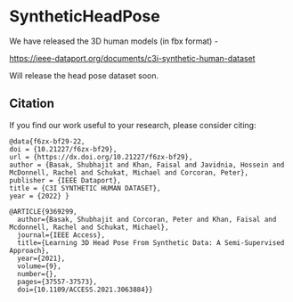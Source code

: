 # SyntheticHeadPose

We have released the 3D human models (in fbx format) - 

https://ieee-dataport.org/documents/c3i-synthetic-human-dataset

Will release the head pose dataset soon.

## Citation
If you find our work useful to your research, please consider citing:
```
@data{f6zx-bf29-22,
doi = {10.21227/f6zx-bf29},
url = {https://dx.doi.org/10.21227/f6zx-bf29},
author = {Basak, Shubhajit and Khan, Faisal and Javidnia, Hossein and McDonnell, Rachel and Schukat, Michael and Corcoran, Peter},
publisher = {IEEE Dataport},
title = {C3I SYNTHETIC HUMAN DATASET},
year = {2022} }

@ARTICLE{9369299,
  author={Basak, Shubhajit and Corcoran, Peter and Khan, Faisal and Mcdonnell, Rachel and Schukat, Michael},
  journal={IEEE Access}, 
  title={Learning 3D Head Pose From Synthetic Data: A Semi-Supervised Approach}, 
  year={2021},
  volume={9},
  number={},
  pages={37557-37573},
  doi={10.1109/ACCESS.2021.3063884}}
```
